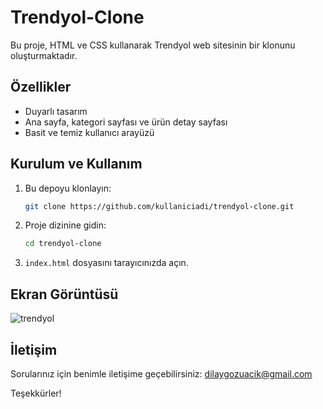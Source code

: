 # Trendyol-Clone
Bu proje, HTML ve CSS kullanarak Trendyol web sitesinin bir klonunu oluşturmaktadır.

## Özellikler

- Duyarlı tasarım
- Ana sayfa, kategori sayfası ve ürün detay sayfası
- Basit ve temiz kullanıcı arayüzü

## Kurulum ve Kullanım

1. Bu depoyu klonlayın:
    ```bash
    git clone https://github.com/kullaniciadi/trendyol-clone.git
    ```
2. Proje dizinine gidin:
    ```bash
    cd trendyol-clone
    ```
3. `index.html` dosyasını tarayıcınızda açın.

## Ekran Görüntüsü

![trendyol](https://github.com/dilayercan/Trendyol-Clone/assets/69506908/bfefacbd-d241-4246-931b-09b58a476680)



## İletişim

Sorularınız için benimle iletişime geçebilirsiniz: dilaygozuacik@gmail.com

Teşekkürler!
